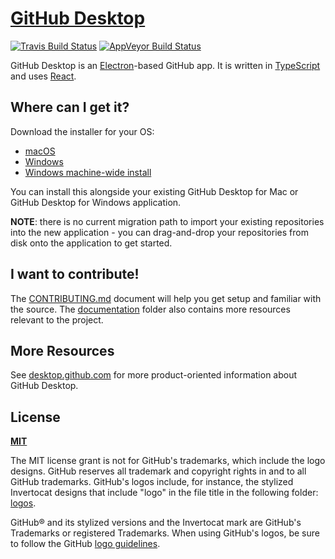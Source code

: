 # [GitHub Desktop](https://desktop.github.com)

[![Travis Build Status](https://travis-ci.com/desktop/desktop.svg?token=bruh3Kp8xZqr5CQ5et3q&branch=master)](https://travis-ci.com/desktop/desktop) [![AppVeyor Build Status](https://ci.appveyor.com/api/projects/status/kstdl28ba3f7drbr/branch/master?svg=true)](https://ci.appveyor.com/project/github-windows/desktop/branch/master)

GitHub Desktop is an [Electron](https://electron.atom.io)-based GitHub app. It
is written in [TypeScript](http://www.typescriptlang.org) and uses
[React](https://facebook.github.io/react/).

## Where can I get it?

Download the installer for your OS:

 - [macOS](https://desktop.githubusercontent.com/releases/0.0.33-c52dc23f/GitHubDesktop.zip)
 - [Windows](https://desktop.githubusercontent.com/releases/0.0.33-c52dc23f/GitHubDesktopSetup.exe)
 - [Windows machine-wide install](https://desktop.githubusercontent.com/releases/0.0.33-c52dc23f/GitHubDesktopSetup.msi)

You can install this alongside your existing GitHub Desktop for Mac or GitHub
Desktop for Windows application.

**NOTE**: there is no current migration path to import your existing
repositories into the new application - you can drag-and-drop your repositories
from disk onto the application to get started.

## I want to contribute!

The [CONTRIBUTING.md](./CONTRIBUTING.md) document will help you get setup and
familiar with the source. The [documentation](./docs) folder also contains more
resources relevant to the project.

## More Resources

See [desktop.github.com](https://desktop.github.com) for more product-oriented
information about GitHub Desktop.

## License

**[MIT](LICENSE)**

The MIT license grant is not for GitHub's trademarks, which include the logo
designs. GitHub reserves all trademark and copyright rights in and to all GitHub
trademarks. GitHub's logos include, for instance, the stylized Invertocat
designs that include "logo" in the file title in the following folder:
[logos](app/static/logos).

GitHub® and its stylized versions and the Invertocat mark are GitHub's
Trademarks or registered Trademarks. When using GitHub's logos, be sure to
follow the GitHub [logo guidelines](https://github.com/logos).
